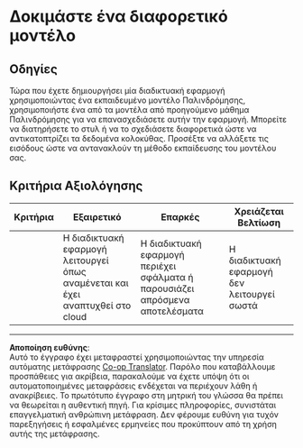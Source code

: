 <!--
CO_OP_TRANSLATOR_METADATA:
{
  "original_hash": "a8e8ae10be335cbc745b75ee552317ff",
  "translation_date": "2025-09-05T00:39:55+00:00",
  "source_file": "3-Web-App/1-Web-App/assignment.md",
  "language_code": "el"
}
-->
# Δοκιμάστε ένα διαφορετικό μοντέλο

## Οδηγίες

Τώρα που έχετε δημιουργήσει μία διαδικτυακή εφαρμογή χρησιμοποιώντας ένα εκπαιδευμένο μοντέλο Παλινδρόμησης, χρησιμοποιήστε ένα από τα μοντέλα από προηγούμενο μάθημα Παλινδρόμησης για να επανασχεδιάσετε αυτήν την εφαρμογή. Μπορείτε να διατηρήσετε το στυλ ή να το σχεδιάσετε διαφορετικά ώστε να αντικατοπτρίζει τα δεδομένα κολοκύθας. Προσέξτε να αλλάξετε τις εισόδους ώστε να αντανακλούν τη μέθοδο εκπαίδευσης του μοντέλου σας.

## Κριτήρια Αξιολόγησης

| Κριτήρια                   | Εξαιρετικό                                                | Επαρκές                                                   | Χρειάζεται Βελτίωση                   |
| -------------------------- | --------------------------------------------------------- | --------------------------------------------------------- | -------------------------------------- |
| | Η διαδικτυακή εφαρμογή λειτουργεί όπως αναμένεται και έχει αναπτυχθεί στο cloud | Η διαδικτυακή εφαρμογή περιέχει σφάλματα ή παρουσιάζει απρόσμενα αποτελέσματα | Η διαδικτυακή εφαρμογή δεν λειτουργεί σωστά |

---

**Αποποίηση ευθύνης**:  
Αυτό το έγγραφο έχει μεταφραστεί χρησιμοποιώντας την υπηρεσία αυτόματης μετάφρασης [Co-op Translator](https://github.com/Azure/co-op-translator). Παρόλο που καταβάλλουμε προσπάθειες για ακρίβεια, παρακαλούμε να έχετε υπόψη ότι οι αυτοματοποιημένες μεταφράσεις ενδέχεται να περιέχουν λάθη ή ανακρίβειες. Το πρωτότυπο έγγραφο στη μητρική του γλώσσα θα πρέπει να θεωρείται η αυθεντική πηγή. Για κρίσιμες πληροφορίες, συνιστάται επαγγελματική ανθρώπινη μετάφραση. Δεν φέρουμε ευθύνη για τυχόν παρεξηγήσεις ή εσφαλμένες ερμηνείες που προκύπτουν από τη χρήση αυτής της μετάφρασης.